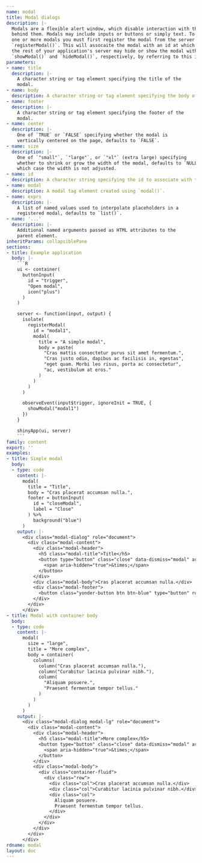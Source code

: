 ```yaml
---
name: modal
title: Modal dialogs
description: |-
  Modals are a flexible alert window, which disable interaction with the page
  behind them. Modals may include inputs or buttons or simply text. To use
  one or more modals you must first register the modal from the server with
  `registerModal()`. This will assocaite the modal with an id at which point
  the rest of your application's server may hide or show the modal with
  `showModal()` and `hideModal()`, respectively, by referring to this id.
parameters:
- name: title
  description: |-
    A character string or tag element specifying the title of the
    modal.
- name: body
  description: A character string or tag element specifying the body of the modal.
- name: footer
  description: |-
    A character string or tag element specifying the footer of the
    modal.
- name: center
  description: |-
    One of `TRUE` or `FALSE` specifying whether the modal is
    vertically centered on the page, defaults to `FALSE`.
- name: size
  description: |-
    One of `"small"`, `"large"`, or `"xl"` (extra large) specifying
    whether to shrink or grow the width of the modal, defaults to `NULL`, in
    which case the width is not adjusted.
- name: id
  description: A character string specifying the id to associate with the modal.
- name: modal
  description: A modal tag element created using `modal()`.
- name: exprs
  description: |-
    A list of named values used to interpolate placeholders in a
    registered modal, defaults to `list()`.
- name: '...'
  description: |-
    Additional named arguments passed as HTML attributes to the
    parent element.
inheritParams: collapsiblePane
sections:
- title: Example application
  body: |-
    ```R
    ui <- container(
      buttonInput(
        id = "trigger",
        "Open modal",
        icon("plus")
      )
    )

    server <- function(input, output) {
      isolate(
        registerModal(
          id = "modal1",
          modal(
            title = "A simple modal",
            body = paste(
              "Cras mattis consectetur purus sit amet fermentum.",
              "Cras justo odio, dapibus ac facilisis in, egestas",
              "eget quam. Morbi leo risus, porta ac consectetur",
              "ac, vestibulum at eros."
            )
          )
        )
      )

      observeEvent(input$trigger, ignoreInit = TRUE, {
        showModal("modal1")
      })
    }

    shinyApp(ui, server)
    ```
family: content
export: ''
examples:
- title: Simple modal
  body:
  - type: code
    content: |-
      modal(
        title = "Title",
        body = "Cras placerat accumsan nulla.",
        footer = buttonInput(
          id = "closeModal",
          label = "Close"
        ) %>%
          background("blue")
      )
    output: |-
      <div class="modal-dialog" role="document">
        <div class="modal-content">
          <div class="modal-header">
            <h5 class="modal-title">Title</h5>
            <button type="button" class="close" data-dismiss="modal" aria-label="Close">
              <span aria-hidden="true">&times;</span>
            </button>
          </div>
          <div class="modal-body">Cras placerat accumsan nulla.</div>
          <div class="modal-footer">
            <button class="yonder-button btn btn-blue" type="button" role="button" id="closeModal" autocomplete="off">Close</button>
          </div>
        </div>
      </div>
- title: Modal with container body
  body:
  - type: code
    content: |-
      modal(
        size = "large",
        title = "More complex",
        body = container(
          columns(
            column("Cras placerat accumsan nulla."),
            column("Curabitur lacinia pulvinar nibh."),
            column(
              "Aliquam posuere.",
              "Praesent fermentum tempor tellus."
            )
          )
        )
      )
    output: |-
      <div class="modal-dialog modal-lg" role="document">
        <div class="modal-content">
          <div class="modal-header">
            <h5 class="modal-title">More complex</h5>
            <button type="button" class="close" data-dismiss="modal" aria-label="Close">
              <span aria-hidden="true">&times;</span>
            </button>
          </div>
          <div class="modal-body">
            <div class="container-fluid">
              <div class="row">
                <div class="col">Cras placerat accumsan nulla.</div>
                <div class="col">Curabitur lacinia pulvinar nibh.</div>
                <div class="col">
                  Aliquam posuere.
                  Praesent fermentum tempor tellus.
                </div>
              </div>
            </div>
          </div>
        </div>
      </div>
rdname: modal
layout: doc
---
```

